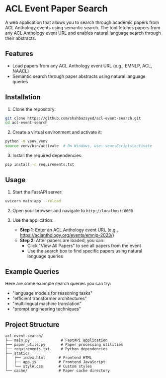 # ACL Event Paper Search

A web application that allows you to search through academic papers from ACL Anthology events using semantic search. The tool fetches papers from any ACL Anthology event URL and enables natural language search through their abstracts.

## Features

- Load papers from any ACL Anthology event URL (e.g., EMNLP, ACL, NAACL)
- Semantic search through paper abstracts using natural language queries

## Installation

1. Clone the repository:
```bash
git clone https://github.com/shahbazsyed/acl-event-search.git
cd acl-event-search
```

2. Create a virtual environment and activate it:
```bash
python -m venv venv
source venv/bin/activate  # On Windows, use: venv\Scripts\activate
```

3. Install the required dependencies:
```bash
pip install -r requirements.txt
```

## Usage

1. Start the FastAPI server:
```bash
uvicorn main:app --reload
```

2. Open your browser and navigate to `http://localhost:8000`

3. Use the application:
   - **Step 1**: Enter an ACL Anthology event URL (e.g., https://aclanthology.org/events/emnlp-2023/)
   - **Step 2**: After papers are loaded, you can:
     - Click "View All Papers" to see all papers from the event
     - Use the search box to find specific papers using natural language queries

## Example Queries

Here are some example search queries you can try:
- "language models for reasoning tasks"
- "efficient transformer architectures"
- "multilingual machine translation"
- "prompt engineering techniques"

## Project Structure

```
acl-event-search/
├── main.py              # FastAPI application
├── paper_utils.py       # Paper processing utilities
├── requirements.txt     # Python dependencies
├── static/
│   ├── index.html      # Frontend HTML
│   ├── app.js          # Frontend JavaScript
│   └── style.css       # Custom styles
└── cache/              # Paper cache directory
```
